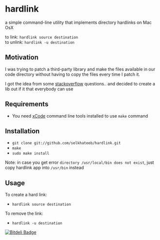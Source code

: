 # hardlink
a simple command-line utility that implements directory hardlinks on Mac OsX

to link: `hardlink source destination`  
to unlink: `hardlink -u destination`

## Motivation
I was trying to patch a third-party library and make the files available in our
code directory without having to copy the files every time I patch it.

I got the idea from some [stackoverflow](http://stackoverflow.com/questions/80875/what-is-the-bash-command-to-create-a-hardlink-to-a-directory-in-os-x)
questions.. and decided to create a lib out if it that everybody can use

## Requirements
- You need [xCode](https://developer.apple.com/technologies/mac/#xcode) command line tools installed to use `make` command

## Installation
- `git clone git://github.com/selkhateeb/hardlink.git`
- `make`
- `sudo make install`

Note: in case you get error `directory /usr/local/bin does not exist`, just copy hardlink app into `/usr/bin` instead

## Usage
To create a hard link:
- `hardlink source destination`

To remove the link:
- `hardlink -u destination`


[![Bitdeli Badge](https://d2weczhvl823v0.cloudfront.net/selkhateeb/hardlink/trend.png)](https://bitdeli.com/free "Bitdeli Badge")

